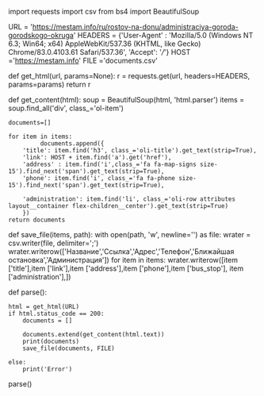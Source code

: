 
import requests
import csv
from bs4 import BeautifulSoup


URL = 'https://mestam.info/ru/rostov-na-donu/administraciya-goroda-gorodskogo-okruga'
HEADERS = {'User-Agent' : 'Mozilla/5.0 (Windows NT 6.3; Win64; x64) AppleWebKit/537.36 (KHTML, like Gecko) Chrome/83.0.4103.61 Safari/537.36', 'Accept': '*/*'}
HOST ='https://mestam.info'
FILE ='documents.csv'

def get_html(url, params=None):
    r = requests.get(url, headers=HEADERS, params=params)
    return r

def get_content(html):
    soup = BeautifulSoup(html, 'html.parser')
    items = soup.find_all('div', class_='ol-item')


    documents=[]

    for item in items:
             documents.append({
        'title': item.find('h3', class_='oli-title').get_text(strip=True),
        'link': HOST + item.find('a').get('href'),
        'address' : item.find('i',class_='fa fa-map-signs size-15').find_next('span').get_text(strip=True),
        'phone': item.find('i', class_='fa fa-phone size-15').find_next('span').get_text(strip=True),
       
        'administration': item.find('li', class_='oli-row attributes layout__container flex-children__center').get_text(strip=True)
        })
    return documents

def save_file(items, path):
    with open(path, 'w', newline='') as file:
        wrater = csv.writer(file, delimiter=';')
        wrater.writerow(['Название','Ссылка','Адрес','Телефон','Ближайшая остановка','Администрация'])
        for item in items:
            wrater.writerow([item ['title'],item ['link'],item ['address'],item ['phone'],item ['bus_stop'],
                             item ['administration'],])

def parse():

    html = get_html(URL)
    if html.status_code == 200:
        documents = []
            
        documents.extend(get_content(html.text))
        print(documents)
        save_file(documents, FILE)
       
    else:
        print('Error')
parse()
